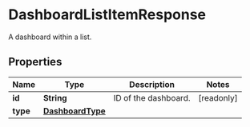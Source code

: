 

# DashboardListItemResponse

A dashboard within a list.
## Properties

Name | Type | Description | Notes
------------ | ------------- | ------------- | -------------
**id** | **String** | ID of the dashboard. |  [readonly]
**type** | [**DashboardType**](DashboardType.md) |  | 



